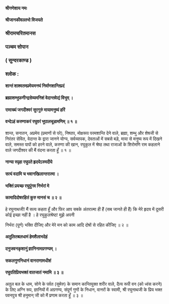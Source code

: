 #### श्रीगणेशाय नमः
#### श्रीजानकीवल्लभो विजयते

### श्रीरामचरितमानस

### पञ्चम सोपान

### ( सुन्दरकाण्ड )

### श्लोक :

#### शान्तं शाश्वतमप्रमेयमनघं निर्वाणशान्तिप्रदं
#### ब्रह्माशम्भुफणीन्द्रसेव्यमनिशं वेदान्तवेद्यं विभुम् ।
#### रामाख्यं जगदीश्वरं सुरगुरुं मायामनुष्यं हरिं
#### वन्देऽहं करुणाकरं रघुवरं भूपालचूडामणिम् ॥ १ ॥

शान्त, सनातन, अप्रमेय (प्रमाणों से परे), निष्पाप, मोक्षरूप परमशान्ति देने वाले, ब्रह्मा, शम्भु और शेषजी से निरंतर सेवित, वेदान्त के द्वारा जानने योग्य, सर्वव्यापक, देवताओं में सबसे बड़े, माया से मनुष्य रूप में दिखने वाले, समस्त पापों को हरने वाले, करुणा की खान, रघुकुल में श्रेष्ठ तथा राजाओं के शिरोमणि राम कहलाने वाले जगदीश्वर की मैं वंदना करता हूँ ॥ १ ॥

#### नान्या स्पृहा रघुपते हृदयेऽस्मदीये
#### सत्यं वदामि च भवानखिलान्तरात्मा ।
#### भक्तिं प्रयच्छ रघुपुंगव निर्भरां मे
#### कामादिदोषरहितं कुरु मानसं च ॥ २ ॥

हे रघुनाथजी! मैं सत्य कहता हूँ और फिर आप सबके अंतरात्मा ही हैं (सब जानते ही हैं) कि मेरे हृदय में दूसरी कोई इच्छा नहीं है । हे रघुकुलश्रेष्ठ! मुझे अपनी

निर्भरा (पूर्ण) भक्ति दीजिए और मेरे मन को काम आदि दोषों से रहित कीजिए ॥ २ ॥

#### अतुलितबलधामं हेमशैलाभदेहं
#### दनुजवनकृशानुं ज्ञानिनामग्रगण्यम् ।
#### सकलगुणनिधानं वानराणामधीशं
#### रघुपतिप्रियभक्तं वातजातं नमामि ॥ ३ ॥

अतुल बल के धाम, सोने के पर्वत (सुमेरु) के समान कान्तियुक्त शरीर वाले, दैत्य रूपी वन (को ध्वंस करने) के लिए अग्नि रूप, ज्ञानियों में अग्रगण्य, संपूर्ण गुणों के निधान, वानरों के स्वामी, श्री रघुनाथजी के प्रिय भक्त पवनपुत्र श्री हनुमान् जी को मैं प्रणाम करता हूँ ॥ ३ ॥